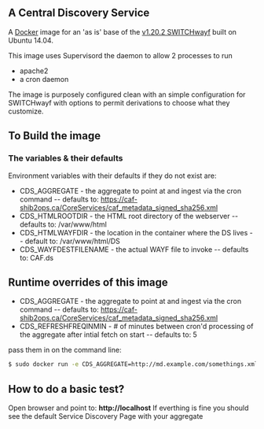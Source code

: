## A Central Discovery Service 

A [Docker](http://docker.com) image for an 'as is' base of the  [v1.20.2 SWITCHwayf](https://forge.switch.ch/projects/wayf) built on Ubuntu 14.04.

This image uses Supervisord the daemon to allow 2 processes to run

- apache2
- a cron daemon


The image is purposely configured clean with an simple configuration for SWITCHwayf with options to permit derivations to choose what they customize.



## To Build the image

### The variables & their defaults

Environment variables with their defaults if they do not exist are:
- CDS_AGGREGATE - the aggregate to point at and ingest via the cron command
	-- defaults to: https://caf-shib2ops.ca/CoreServices/caf_metadata_signed_sha256.xml
- CDS_HTMLROOTDIR - the HTML root directory of the webserver
	-- defaults to: /var/www/html
- CDS_HTMLWAYFDIR - the location in the container where the DS lives
	-- default to: /var/www/html/DS
- CDS_WAYFDESTFILENAME - the actual WAYF file to invoke
	-- defaults to: CAF.ds

## Runtime overrides of this image
- CDS_AGGREGATE - the aggregate to point at and ingest via the cron command
	-- defaults to: https://caf-shib2ops.ca/CoreServices/caf_metadata_signed_sha256.xml
- CDS_REFRESHFREQINMIN - # of minutes between cron'd processing of the aggregate after intial fetch on start
	-- defaults to: 5 


pass them in on the command line:

```sh
$ sudo docker run -e CDS_AGGREGATE=http://md.example.com/somethings.xml -e CDS_REFRESHFREQINMIN=5 -d -p 80:80 --restart=always canariecaf/docker-cds-core
```

## How to do a basic test?

Open browser and point to: **http://localhost**
If everthing is fine you should see the default Service Discovery Page with your aggregate